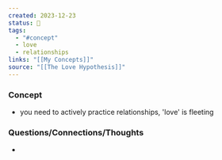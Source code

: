 ```yaml
---
created: 2023-12-23
status: 🔴
tags:
  - "#concept"
  - love
  - relationships
links: "[[My Concepts]]"
source: "[[The Love Hypothesis]]"
---
```

### Concept
- you need to actively practice relationships, 'love' is fleeting
### Questions/Connections/Thoughts
- 